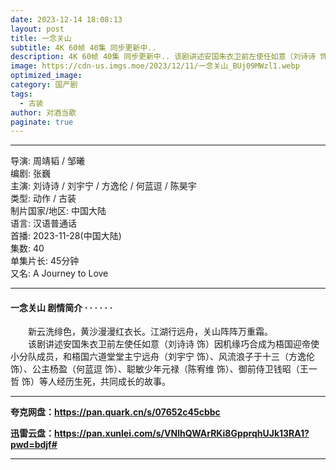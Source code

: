 ```yaml
---
date: 2023-12-14 18:08:13
layout: post
title: 一念关山
subtitle: 4K 60帧 40集 同步更新中.. 
description: 4K 60帧 40集 同步更新中.. 该剧讲述安国朱衣卫前左使任如意（刘诗诗 饰）因机缘巧合成为梧国迎帝使小分队成员，和梧国六道堂堂主宁远舟、风流浪子于十三、公主杨盈、聪敏少年元禄、御前侍卫钱昭等人经历生死，共同成长的故事...
image: https://cdn-us.imgs.moe/2023/12/11/一念关山_BUj09MWzl1.webp
optimized_image: 
category: 国产剧
tags:
  - 古装
author: 对酒当歌
paginate: true
---
```


---

导演: 周靖韬 / 邹曦  
编剧: 张巍  
主演: 刘诗诗 / 刘宇宁 / 方逸伦 / 何蓝逗 / 陈昊宇  
类型: 动作 / 古装  
制片国家/地区: 中国大陆  
语言: 汉语普通话  
首播: 2023-11-28(中国大陆)  
集数: 40  
单集片长: 45分钟  
又名: A Journey to Love  

---

#### 一念关山 剧情简介 · · · · · ·

　　新云洗绯色，黄沙漫漫红衣长。江湖行远舟，关山阵阵万重霜。  
　　该剧讲述安国朱衣卫前左使任如意（刘诗诗 饰）因机缘巧合成为梧国迎帝使小分队成员，和梧国六道堂堂主宁远舟（刘宇宁 饰）、风流浪子于十三（方逸伦 饰）、公主杨盈（何蓝逗 饰）、聪敏少年元禄（陈宥维 饰）、御前侍卫钱昭（王一哲 饰）等人经历生死，共同成长的故事。

---

**夸克网盘：<https://pan.quark.cn/s/07652c45cbbc>**

**迅雷云盘：<https://pan.xunlei.com/s/VNlhQWArRKi8GpprqhUJk13RA1?pwd=bdjf#>**

---
